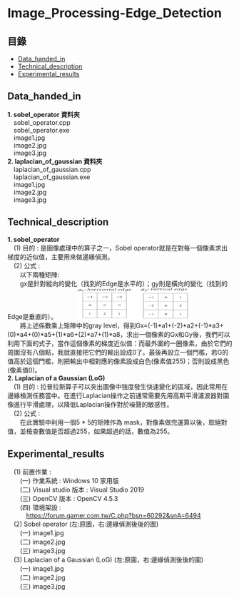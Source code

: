 # Image_Processing-Edge_Detection
## 目錄
 - [Data_handed_in](#Data_handed_in)
 - [Technical_description](#Technical_description)
 - [Experimental_results](#Experimental_results)
## Data_handed_in  
**1. sobel_operator 資料夾**  
&emsp;sobel_operator.cpp    
&emsp;sobel_operator.exe    
&emsp;image1.jpg   
&emsp;image2.jpg   
&emsp;image3.jpg     
**2. laplacian_of_gaussian 資料夾**  
&emsp;laplacian_of_gaussian.cpp    
&emsp;laplacian_of_gaussian.exe    
&emsp;image1.jpg   
&emsp;image2.jpg   
&emsp;image3.jpg     
## Technical_description  
**1. sobel_operator**   
&emsp;(1) 目的 : 是圖像處理中的算子之一，Sobel operator就是在對每一個像素求出梯度的近似值，主要用來做邊緣偵測。   
&emsp;(2) 公式 :   
&emsp;&emsp;以下兩種矩陣:   
&emsp;&emsp;gx是針對縱向的變化（找到的Edge是水平的）；gy則是橫向的變化（找到的Edge是垂直的）。
&emsp;&emsp;&emsp;<img src="https://github.com/csiemichelin/Image_Processing-Edge_Detection/blob/main/tech_image/1.png" width="250" height="70">    
&emsp;&emsp;將上述係數乘上矩陣中的gray level，得到Gx=(-1)*a1+(-2)*a2+(-1)*a3+(0)*a4+(0)*a5+(1)*a6+(2)*a7+(1)*a8，求出一個像素的Gx和Gy後，我們可以利用下面的式子，當作這個像素的梯度近似值：而最外圍的一圈像素，由於它們的周圍沒有八個點，我就直接把它們的輸出設成0了。最後再設立一個門檻，若G的值高於這個門檻，則把輸出中相對應的像素設成白色(像素值255)；否則設成黑色(像素值0)。   
**2. Laplacian of a Gaussian (LoG)**   
&emsp;(1) 目的 : 拉普拉斯算子可以突出圖像中強度發生快速變化的區域，因此常用在邊緣檢測任務當中。在進行Laplacian操作之前通常需要先用高斯平滑濾波器對圖像進行平滑處理，以降低Laplacian操作對於噪聲的敏感性。  
&emsp;(2) 公式 :  
&emsp;&emsp;在此實驗中利用一個5 * 5的矩陣作為 mask，對像素做完運算以後，取絕對值，並檢查數值是否超過255，如果超過的話，數值為255。   
## Experimental_results   
&emsp;(1) 前置作業 :   
&emsp;&emsp;(一) 作業系統 : Windows 10 家用版     
&emsp;&emsp;(二) Visual studio 版本 : Visual Studio 2019     
&emsp;&emsp;(三) OpenCV 版本 : OpenCV 4.5.3     
&emsp;&emsp;(四) 環境架設 :        
&emsp;&emsp;&emsp;https://forum.gamer.com.tw/C.php?bsn=60292&snA=6494   
&emsp;(2) Sobel operator (左:原圖，右:邊緣偵測後後的圖)    
&emsp;&emsp;(一) image1.jpg   
&emsp;&emsp;(二) image2.jpg   
&emsp;&emsp;(三) image3.jpg   
&emsp;(3) Laplacian of a Gaussian (LoG) (左:原圖，右:邊緣偵測後後的圖)   
&emsp;&emsp;(一) image1.jpg   
&emsp;&emsp;(二) image2.jpg   
&emsp;&emsp;(三) image3.jpg   
